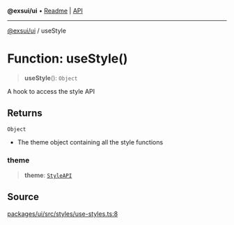 **@exsui/ui** • [Readme](../README.md) \| [API](../globals.md)

***

[@exsui/ui](../README.md) / useStyle

# Function: useStyle()

> **useStyle**(): `Object`

A hook to access the style API

## Returns

`Object`

- The theme object containing all the style functions

### theme

> **theme**: [`StyleAPI`](../interfaces/StyleAPI.md)

## Source

[packages/ui/src/styles/use-styles.ts:8](https://github.com/dirheimerb/exsui/blob/c97dab6/packages/ui/src/styles/use-styles.ts#L8)
